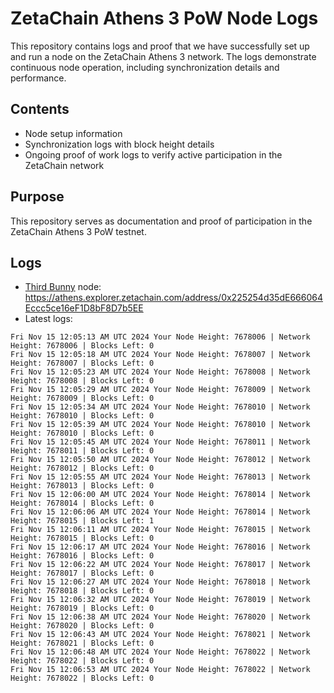 # ZetaChain Athens 3 PoW Node Logs
This repository contains logs and proof that we have successfully set up and run a node on the ZetaChain Athens 3 network. The logs demonstrate continuous node operation, including synchronization details and performance.

## Contents
- Node setup information
- Synchronization logs with block height details
- Ongoing proof of work logs to verify active participation in the ZetaChain network

## Purpose
This repository serves as documentation and proof of participation in the ZetaChain Athens 3 PoW testnet.

## Logs

- [Third Bunny](https://thirdbunny.xyz/) node: https://athens.explorer.zetachain.com/address/0x225254d35dE666064Eccc5ce16eF1D8bF8D7b5EE
- Latest logs:
```
Fri Nov 15 12:05:13 AM UTC 2024 Your Node Height: 7678006 | Network Height: 7678006 | Blocks Left: 0
Fri Nov 15 12:05:18 AM UTC 2024 Your Node Height: 7678007 | Network Height: 7678007 | Blocks Left: 0
Fri Nov 15 12:05:23 AM UTC 2024 Your Node Height: 7678008 | Network Height: 7678008 | Blocks Left: 0
Fri Nov 15 12:05:29 AM UTC 2024 Your Node Height: 7678009 | Network Height: 7678009 | Blocks Left: 0
Fri Nov 15 12:05:34 AM UTC 2024 Your Node Height: 7678010 | Network Height: 7678010 | Blocks Left: 0
Fri Nov 15 12:05:39 AM UTC 2024 Your Node Height: 7678010 | Network Height: 7678010 | Blocks Left: 0
Fri Nov 15 12:05:45 AM UTC 2024 Your Node Height: 7678011 | Network Height: 7678011 | Blocks Left: 0
Fri Nov 15 12:05:50 AM UTC 2024 Your Node Height: 7678012 | Network Height: 7678012 | Blocks Left: 0
Fri Nov 15 12:05:55 AM UTC 2024 Your Node Height: 7678013 | Network Height: 7678013 | Blocks Left: 0
Fri Nov 15 12:06:00 AM UTC 2024 Your Node Height: 7678014 | Network Height: 7678014 | Blocks Left: 0
Fri Nov 15 12:06:06 AM UTC 2024 Your Node Height: 7678014 | Network Height: 7678015 | Blocks Left: 1
Fri Nov 15 12:06:11 AM UTC 2024 Your Node Height: 7678015 | Network Height: 7678015 | Blocks Left: 0
Fri Nov 15 12:06:17 AM UTC 2024 Your Node Height: 7678016 | Network Height: 7678016 | Blocks Left: 0
Fri Nov 15 12:06:22 AM UTC 2024 Your Node Height: 7678017 | Network Height: 7678017 | Blocks Left: 0
Fri Nov 15 12:06:27 AM UTC 2024 Your Node Height: 7678018 | Network Height: 7678018 | Blocks Left: 0
Fri Nov 15 12:06:32 AM UTC 2024 Your Node Height: 7678019 | Network Height: 7678019 | Blocks Left: 0
Fri Nov 15 12:06:38 AM UTC 2024 Your Node Height: 7678020 | Network Height: 7678020 | Blocks Left: 0
Fri Nov 15 12:06:43 AM UTC 2024 Your Node Height: 7678021 | Network Height: 7678021 | Blocks Left: 0
Fri Nov 15 12:06:48 AM UTC 2024 Your Node Height: 7678022 | Network Height: 7678022 | Blocks Left: 0
Fri Nov 15 12:06:53 AM UTC 2024 Your Node Height: 7678022 | Network Height: 7678022 | Blocks Left: 0
```
